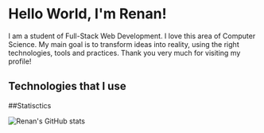 # Hello World, I'm Renan!

I am a student of Full-Stack Web Development. I love this area of Computer Science. My main goal is to transform ideas into reality, using the right technologies, tools and practices. Thank you very much for visiting my profile!

## Technologies that I use

##Statisctics

![Renan's GitHub stats](https://github-readme-stats.vercel.app/api?username=victor-renan&show_icons=true&theme=transparent)
